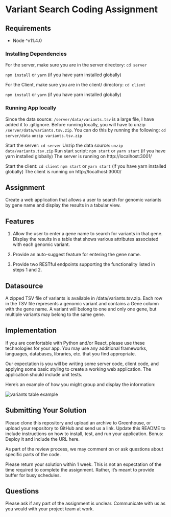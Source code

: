 # Variant Search Coding Assignment

## Requirements

- Node ^v11.4.0

### Installing Dependencies

For the server, make sure you are in the server directory:
```cd server```

```npm install``` or ```yarn``` (if you have yarn installed globally)


For the Client, make sure you are in the client/ directory:
```cd client```

```npm install``` or ```yarn``` (if you have yarn installed globally)

### Running App locally
Since the data source: `/server/data/variants.tsv` is a large file, I have added it to .gitignore. Before running locally, you will have to unzip `/server/data/variants.tsv.zip`. You can do this by running the following:
```cd server/data```
```unzip variants.tsv.zip```

Start the server:
```cd server```
Unzip the data source:
```unzip data/variants.tsv.zip```
Run start script:
```npm start``` or ```yarn start``` (if you have yarn installed globally)
The server is running on http://localhost:3001/

Start the client:
```cd client```
```npm start``` or ```yarn start``` (if you have yarn installed globally)
The client is running on http://localhost:3000/

## Assignment

Create a web application that allows a user to search for genomic variants by gene name and display the results in a tabular view.

## Features

1. Allow the user to enter a gene name to search for variants in that gene. Display the results in a table that shows various attributes associated with each genomic variant.

2. Provide an auto-suggest feature for entering the gene name.

3. Provide two RESTful endpoints supporting the functionality listed in steps 1 and 2.

## Datasource

A zipped TSV file of variants is available in /data/variants.tsv.zip. Each row in the TSV file represents a genomic variant and contains a Gene column with the gene name. A variant will belong to one and only one gene, but multiple variants may belong to the same gene.

## Implementation

If you are comfortable with Python and/or React, please use these technologies for your app. You may use any additional frameworks, languages, databases, libraries, etc. that you find appropriate.

Our expectation is you will be writing some server code, client code, and applying some basic styling to create a working web application. The application should include unit tests.

Here’s an example of how you might group and display the information:

![variants table example](./example_table.png)

## Submitting Your Solution

Please clone this repository and upload an archive to Greenhouse, or upload your repository to GitHub and send us a link. Update this README to include instructions on how to install, test, and run your application. Bonus: Deploy it and include the URL here.

As part of the review process, we may comment on or ask questions about specific parts of the code.

Please return your solution within 1 week. This is not an expectation of the time required to complete the assignment. Rather, it’s meant to provide buffer for busy schedules.

## Questions

Please ask if any part of the assignment is unclear. Communicate with us as you would with your project team at work.
